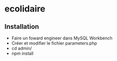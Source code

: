 # ecolidaire

## Installation

- Faire un foward engineer dans MySQL Workbench
- Créer et modifier le fichier parameters.php
- cd admin/
- npm install